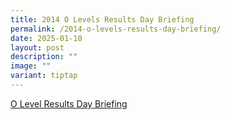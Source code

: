 ```yaml
---
title: 2014 O Levels Results Day Briefing
permalink: /2014-o-levels-results-day-briefing/
date: 2025-01-10
layout: post
description: ""
image: ""
variant: tiptap
---
```

<p><a href="/files/GCE O Level  2024/1___For_Students__2024_O_Level_Results_Day_Briefing.pdf" rel="noopener nofollow" target="_blank">O Level Results Day Briefing</a>
</p>